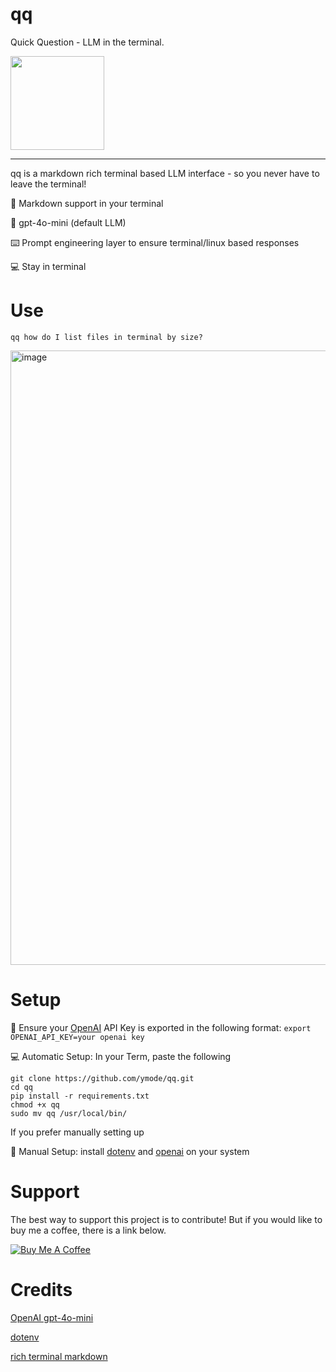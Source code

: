 # qq
Quick Question - LLM in the terminal.




<img src="https://github.com/user-attachments/assets/60dce499-561a-4ad0-b98a-67adaaf48e3a" width="150"/>

___
qq is a markdown rich terminal based LLM interface - so you never have to leave the terminal!


🎨 Markdown support in your terminal

🧠 gpt-4o-mini (default LLM)

⌨️ Prompt engineering layer to ensure terminal/linux based responses

💻 Stay in terminal

# Use
```qq how do I list files in terminal by size?```

<img width="983" alt="image" src="https://github.com/user-attachments/assets/1af2beb7-bb82-4fbe-a47f-8f11a32998af">




# Setup

🔑 Ensure your [OpenAI](https://openai.com/api/) API Key is exported in the following format: ```export OPENAI_API_KEY=your openai key```

💻 Automatic Setup: In your Term, paste the following

```export OPENAI_API_KEY=your OpenAI API key
git clone https://github.com/ymode/qq.git
cd qq
pip install -r requirements.txt
chmod +x qq
sudo mv qq /usr/local/bin/
```

If you prefer manually setting up

💾 Manual Setup: install [dotenv](https://github.com/motdotla/dotenv) and [openai](https://github.com/openai/openai-python) on your system


# Support
The best way to support this project is to contribute! But if you would like to buy me a coffee, there is a link below.

[![Buy Me A Coffee](https://www.buymeacoffee.com/assets/img/custom_images/orange_img.png)](https://www.buymeacoffee.com/ymode)

# Credits

[OpenAI gpt-4o-mini](https://openai.com/index/gpt-4o-mini-advancing-cost-efficient-intelligence/)

[dotenv](https://github.com/motdotla/dotenv)

[rich terminal markdown](https://github.com/Textualize/rich)
